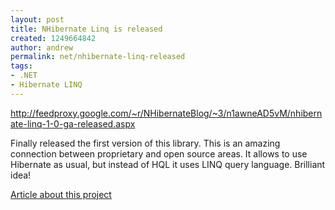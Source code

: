 ```yaml
---
layout: post
title: NHibernate Linq is released
created: 1249664842
author: andrew
permalink: net/nhibernate-linq-released
tags:
- .NET
- Hibernate LINQ
---
```

<p><a href="http://feedproxy.google.com/~r/NHibernateBlog/~3/n1awneAD5vM/nhibernate-linq-1-0-ga-released.aspx">http://feedproxy.google.com/~r/NHibernateBlog/~3/n1awneAD5vM/nhibernate-linq-1-0-ga-released.aspx</a></p>
<p>Finally released the first version of this library. This is an amazing connection between proprietary and open source areas. It allows to use Hibernate as usual, but instead of HQL it uses LINQ query language. Brilliant idea!</p>
<p><a href="http://blogs.imeta.co.uk/sstrong/archive/2009/02/22/617.aspx">Article about this project</a></p>
